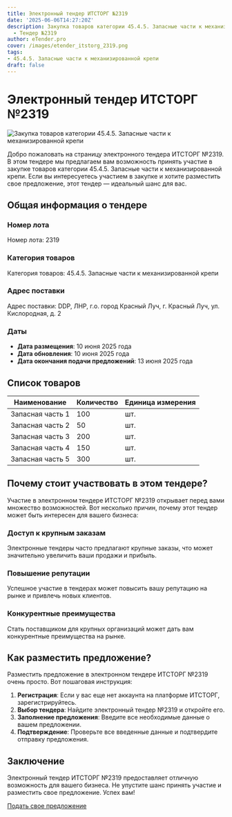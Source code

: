 ```yaml
---
title: Электронный тендер ИТСТОРГ №2319
date: '2025-06-06T14:27:20Z'
description: Закупка товаров категории 45.4.5. Запасные части к механизированной крепи
  - Тендер №2319
author: eTender.pro
cover: /images/etender_itstorg_2319.png
tags:
- 45.4.5. Запасные части к механизированной крепи
draft: false
---
```

# Электронный тендер ИТСТОРГ №2319

![Закупка товаров категории 45.4.5. Запасные части к механизированной крепи](/images/etender_itstorg_2319.png)

Добро пожаловать на страницу электронного тендера ИТСТОРГ №2319. В этом тендере мы предлагаем вам возможность принять участие в закупке товаров категории 45.4.5. Запасные части к механизированной крепи. Если вы интересуетесь участием в закупке и хотите разместить свое предложение, этот тендер — идеальный шанс для вас.

## Общая информация о тендере

### Номер лота
Номер лота: 2319

### Категория товаров
Категория товаров: 45.4.5. Запасные части к механизированной крепи

### Адрес поставки
Адрес поставки: DDP, ЛНР, г.о. город Красный Луч, г. Красный Луч, ул. Кислородная, д. 2

### Даты
- **Дата размещения**: 10 июня 2025 года
- **Дата обновления**: 10 июня 2025 года
- **Дата окончания подачи предложений**: 13 июня 2025 года

## Список товаров

| Наименование | Количество | Единица измерения |
|---------------|------------|--------------------|
| Запасная часть 1 | 100 | шт. |
| Запасная часть 2 | 50 | шт. |
| Запасная часть 3 | 200 | шт. |
| Запасная часть 4 | 150 | шт. |
| Запасная часть 5 | 300 | шт. |

## Почему стоит участвовать в этом тендере?

Участие в электронном тендере ИТСТОРГ №2319 открывает перед вами множество возможностей. Вот несколько причин, почему этот тендер может быть интересен для вашего бизнеса:

### Доступ к крупным заказам
Электронные тендеры часто предлагают крупные заказы, что может значительно увеличить ваши продажи и прибыль.

### Повышение репутации
Успешное участие в тендерах может повысить вашу репутацию на рынке и привлечь новых клиентов.

### Конкурентные преимущества
Стать поставщиком для крупных организаций может дать вам конкурентные преимущества на рынке.

## Как разместить предложение?

Разместить предложение в электронном тендере ИТСТОРГ №2319 очень просто. Вот пошаговая инструкция:

1. **Регистрация**: Если у вас еще нет аккаунта на платформе ИТСТОРГ, зарегистрируйтесь.
2. **Выбор тендера**: Найдите электронный тендер №2319 и откройте его.
3. **Заполнение предложения**: Введите все необходимые данные о вашем предложении.
4. **Подтверждение**: Проверьте все введенные данные и подтвердите отправку предложения.

## Заключение

Электронный тендер ИТСТОРГ №2319 предоставляет отличную возможность для вашего бизнеса. Не упустите шанс принять участие и разместить свое предложение. Успех вам!

[Подать свое предложение](https://itstorg.ru/tender-2319?utm_source=etender)